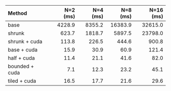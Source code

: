 | Method         |   N=2 (ms) |   N=4 (ms) |   N=8 (ms) |   N=16 (ms) |
|:---------------|-----------:|-----------:|-----------:|------------:|
| base           |     4228.9 |     8355.2 |    16383.9 |     32615.0 |
| shrunk         |      623.7 |     1818.7 |     5897.5 |     23798.0 |
| shrunk + cuda  |      113.8 |      226.5 |      444.6 |       900.8 |
| base + cuda    |       15.9 |       30.9 |       60.9 |       121.4 |
| half + cuda    |       11.4 |       21.1 |       41.6 |        82.0 |
| bounded + cuda |        7.1 |       12.3 |       23.2 |        45.1 |
| tiled + cuda   |       16.5 |       17.7 |       21.6 |        29.6 |
